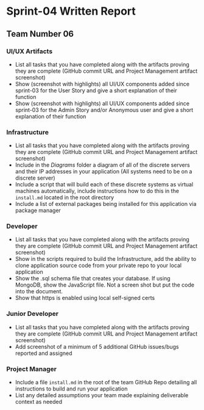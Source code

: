 # Sprint-04 Written Report

## Team Number 06


### UI/UX Artifacts

- List all tasks that you have completed along with the artifacts proving they are complete (GitHub commit URL and Project Management artifact screenshot)
- Show (screenshot with highlights) all UI/UX components added since sprint-03 for the User Story and give a short explanation of their function
- Show (screenshot with highlights) all UI/UX components added since sprint-03 for the Admin Story and/or Anonymous user and give a short explanation of their function

### Infrastructure

- List all tasks that you have completed along with the artifacts proving they are complete (GitHub commit URL and Project Management artifact screenshot)
- Include in the *Diagrams* folder a diagram of all of the discrete servers and their IP addresses in your application (All systems need to be on a discrete server)
- Include a script that will build each of these discrete systems as virtual machines automatically, include instructions how to do this in the ```install.md``` located in the root directory
- Include a list of external packages being installed for this application via package manager

### Developer

- List all tasks that you have completed along with the artifacts proving they are complete (GitHub commit URL and Project Management artifact screenshot)
- Show in the scripts required to build the Infrastructure, add the ability to clone application source code from your private repo to your local application
- Show the .sql schema file that creates your database.  If using MongoDB, show the JavaScript file.  Not a screen shot but put the code into the document.
- Show that https is enabled using local self-signed certs

### Junior Developer

- List all tasks that you have completed along with the artifacts proving they are complete (GitHub commit URL and Project Management artifact screenshot)
- Add screenshot of a minimum of 5 additional GitHub issues/bugs reported and assigned

### Project Manager

- Include a file  ```install.md``` in the root of the team GitHub Repo detailing all instructions to build and run your application
- List any detailed assumptions your team made explaining deliverable context as needed